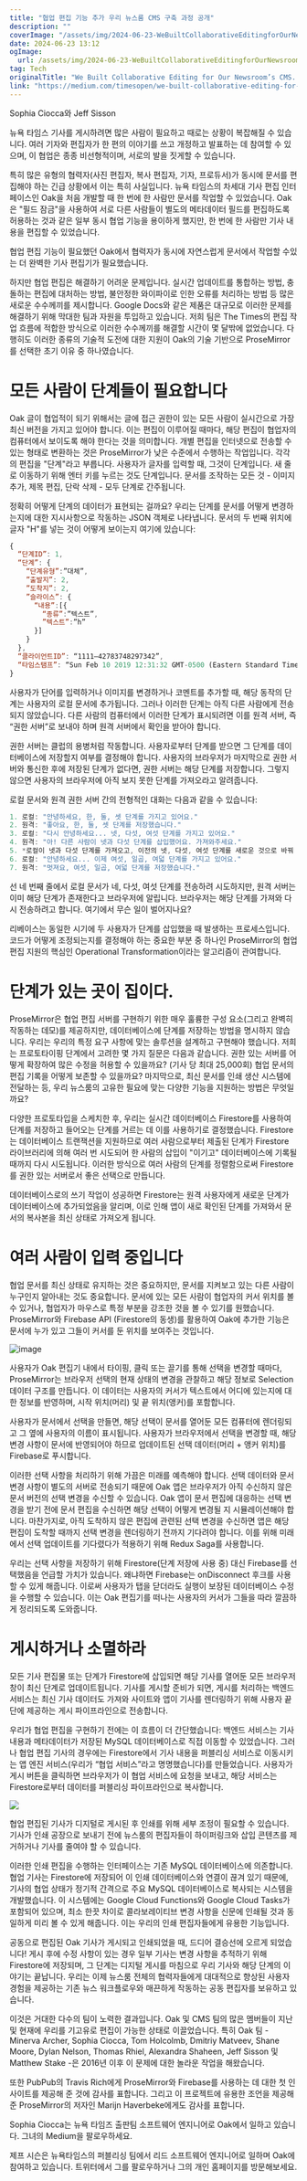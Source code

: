 ```yaml
---
title: "협업 편집 기능 추가 우리 뉴스룸 CMS 구축 과정 공개"
description: ""
coverImage: "/assets/img/2024-06-23-WeBuiltCollaborativeEditingforOurNewsroomsCMSHeresHow_0.png"
date: 2024-06-23 13:12
ogImage: 
  url: /assets/img/2024-06-23-WeBuiltCollaborativeEditingforOurNewsroomsCMSHeresHow_0.png
tag: Tech
originalTitle: "We Built Collaborative Editing for Our Newsroom’s CMS. Here’s How."
link: "https://medium.com/timesopen/we-built-collaborative-editing-for-our-newsrooms-cms-here-s-how-415618a3ec49"
---
```



Sophia Ciocca와 Jeff Sisson

뉴욕 타임스 기사를 게시하려면 많은 사람이 필요하고 때로는 상황이 복잡해질 수 있습니다. 여러 기자와 편집자가 한 편의 이야기를 쓰고 개정하고 발표하는 데 참여할 수 있으며, 이 협업은 종종 비선형적이며, 서로의 발을 짓게할 수 있습니다.

특히 많은 유형의 협력자(사진 편집자, 복사 편집자, 기자, 프로듀서)가 동시에 문서를 편집해야 하는 긴급 상황에서 이는 특히 사실입니다. 뉴욕 타임스의 차세대 기사 편집 인터페이스인 Oak을 처음 개발할 때 한 번에 한 사람만 문서를 작업할 수 있었습니다. Oak은 "필드 잠금"을 사용하여 서로 다른 사람들이 별도의 메타데이터 필드를 편집하도록 허용하는 것과 같은 일부 동시 협업 기능을 용이하게 했지만, 한 번에 한 사람만 기사 내용을 편집할 수 있었습니다.

협업 편집 기능이 필요했던 Oak에서 협력자가 동시에 자연스럽게 문서에서 작업할 수있는 더 완벽한 기사 편집기가 필요했습니다.

<div class="content-ad"></div>

하지만 협업 편집은 해결하기 어려운 문제입니다. 실시간 업데이트를 통합하는 방법, 충돌하는 편집에 대처하는 방법, 불안정한 와이파이로 인한 오류를 처리하는 방법 등 많은 새로운 수수께끼를 제시합니다. Google Docs와 같은 제품은 대규모로 이러한 문제를 해결하기 위해 막대한 팀과 자원을 투입하고 있습니다. 저희 팀은 The Times의 편집 작업 흐름에 적합한 방식으로 이러한 수수께끼를 해결할 시간이 몇 달밖에 없었습니다. 다행히도 이러한 종류의 기술적 도전에 대한 지원이 Oak의 기술 기반으로 ProseMirror를 선택한 초기 이유 중 하나였습니다.

# 모든 사람이 단계들이 필요합니다

Oak 글이 협업적이 되기 위해서는 글에 접근 권한이 있는 모든 사람이 실시간으로 가장 최신 버전을 가지고 있어야 합니다. 이는 편집이 이루어질 때마다, 해당 편집이 협업자의 컴퓨터에서 보이도록 해야 한다는 것을 의미합니다. 개별 편집을 인터넷으로 전송할 수 있는 형태로 변환하는 것은 ProseMirror가 낮은 수준에서 수행하는 작업입니다. 각각의 편집을 "단계"라고 부릅니다. 사용자가 글자를 입력할 때, 그것이 단계입니다. 새 줄로 이동하기 위해 엔터 키를 누르는 것도 단계입니다. 문서를 조작하는 모든 것 - 이미지 추가, 제목 편집, 단락 삭제 - 모두 단계로 간주됩니다.

정확히 어떻게 단계의 데이터가 표현되는 걸까요? 우리는 단계를 문서를 어떻게 변경하는지에 대한 지시사항으로 작동하는 JSON 객체로 나타냅니다. 문서의 두 번째 위치에 글자 "H"를 넣는 것이 어떻게 보이는지 여기에 있습니다:

<div class="content-ad"></div>

```js
{
  “단계ID”: 1,
  “단계”: {
    “단계유형”:”대체”,
    ”출발지”: 2,
    ”도착지”: 2,
    ”슬라이스”: {
      “내용”:[{
        “종류”:”텍스트”,
        ”텍스트”:”h”
      }]
    }
  },
  “클라이언트ID”: “1111–42783748297342”,
  “타임스탬프”: “Sun Feb 10 2019 12:31:32 GMT-0500 (Eastern Standard Time)”
}
```

사용자가 단어를 입력하거나 이미지를 변경하거나 코멘트를 추가할 때, 해당 동작의 단계는 사용자의 로컬 문서에 추가됩니다. 그러나 이러한 단계는 아직 다른 사람에게 전송되지 않았습니다. 다른 사람의 컴퓨터에서 이러한 단계가 표시되려면 이를 원격 서버, 즉 “권한 서버”로 보내야 하며 원격 서버에서 확인을 받아야 합니다.

권한 서버는 클럽의 용병처럼 작동합니다. 사용자로부터 단계를 받으면 그 단계를 데이터베이스에 저장할지 여부를 결정해야 합니다. 사용자의 브라우저가 마지막으로 권한 서버와 통신한 후에 저장된 단계가 없다면, 권한 서버는 해당 단계를 저장합니다. 그렇지 않으면 사용자의 브라우저에 아직 보지 못한 단계를 가져오라고 알려줍니다.

로컬 문서와 원격 권한 서버 간의 전형적인 대화는 다음과 같을 수 있습니다:


<div class="content-ad"></div>

```js
1. 로컬: "안녕하세요, 한, 둘, 셋 단계를 가지고 있어요."
2. 원격: "좋아요, 한, 둘, 셋 단계를 저장했습니다."
3. 로컬: "다시 안녕하세요... 넷, 다섯, 여섯 단계를 가지고 있어요."
4. 원격: "아! 다른 사람이 넷과 다섯 단계를 삽입했어요. 가져와주세요."
5. *로컬이 넷과 다섯 단계를 가져오고, 이전의 넷, 다섯, 여섯 단계를 새로운 것으로 바꿔 여섯, 일곱, 여덟 단계로 반영합니다.*
6. 로컬: "안녕하세요... 이제 여섯, 일곱, 여덟 단계를 가지고 있어요."
7. 원격: "멋져요, 여섯, 일곱, 여덟 단계를 저장했습니다."
```

선 네 번째 줄에서 로컬 문서가 네, 다섯, 여섯 단계를 전송하려 시도하지만, 원격 서버는 이미 해당 단계가 존재한다고 브라우저에 알립니다. 브라우저는 해당 단계를 가져와 다시 전송하려고 합니다. 여기에서 무슨 일이 벌어지나요?

리베이스는 동일한 시기에 두 사용자가 단계를 삽입했을 때 발생하는 프로세스입니다. 코드가 어떻게 조정되는지를 결정해야 하는 중요한 부분 중 하나인 ProseMirror의 협업 편집 지원의 핵심인 Operational Transformation이라는 알고리즘이 관여합니다.

# 단계가 있는 곳이 집이다.

<div class="content-ad"></div>

ProseMirror은 협업 편집 서버를 구현하기 위한 매우 훌륭한 구성 요소(그리고 완벽히 작동하는 데모)를 제공하지만, 데이터베이스에 단계를 저장하는 방법을 명시하지 않습니다. 우리는 우리의 특정 요구 사항에 맞는 솔루션을 설계하고 구현해야 했습니다. 저희는 프로토타이핑 단계에서 고려한 몇 가지 질문은 다음과 같습니다. 권한 있는 서버를 어떻게 확장하여 많은 수정을 허용할 수 있을까요? (기사 당 최대 25,000회) 협업 문서의 편집 기록을 어떻게 보존할 수 있을까요? 마지막으로, 최신 문서를 인쇄 생산 시스템에 전달하는 등, 우리 뉴스룸의 고유한 필요에 맞는 다양한 기능을 지원하는 방법은 무엇일까요?

다양한 프로토타입을 스케치한 후, 우리는 실시간 데이터베이스 Firestore를 사용하여 단계를 저장하고 들어오는 단계를 거르는 데 이를 사용하기로 결정했습니다. Firestore는 데이터베이스 트랜잭션을 지원하므로 여러 사람으로부터 제출된 단계가 Firestore 라이브러리에 의해 여러 번 시도되어 한 사람의 삽입이 "이기고" 데이터베이스에 기록될 때까지 다시 시도됩니다. 이러한 방식으로 여러 사람의 단계를 정렬함으로써 Firestore를 권한 있는 서버로서 좋은 선택으로 만듭니다.

데이터베이스로의 쓰기 작업이 성공하면 Firestore는 원격 사용자에게 새로운 단계가 데이터베이스에 추가되었음을 알리며, 이로 인해 앱이 새로 확인된 단계를 가져와서 문서의 복사본을 최신 상태로 가져오게 됩니다.

# 여러 사람이 입력 중입니다

<div class="content-ad"></div>

협업 문서를 최신 상태로 유지하는 것은 중요하지만, 문서를 지켜보고 있는 다른 사람이 누구인지 알아내는 것도 중요합니다. 문서에 있는 모든 사람이 협업자의 커서 위치를 볼 수 있거나, 협업자가 마우스로 특정 부분을 강조한 것을 볼 수 있기를 원했습니다. ProseMirror와 Firebase API (Firestore의 동생)를 활용하여 Oak에 추가한 기능은 문서에 누가 있고 그들이 커서를 둔 위치를 보여주는 것입니다.

![image](/assets/img/2024-06-23-WeBuiltCollaborativeEditingforOurNewsroomsCMSHeresHow_0.png)

사용자가 Oak 편집기 내에서 타이핑, 클릭 또는 끌기를 통해 선택을 변경할 때마다, ProseMirror는 브라우저 선택의 현재 상태의 변경을 관찰하고 해당 정보로 Selection 데이터 구조를 만듭니다. 이 데이터는 사용자의 커서가 텍스트에서 어디에 있는지에 대한 정보를 반영하며, 시작 위치(머리) 및 끝 위치(앵커)를 포함합니다.

사용자가 문서에서 선택을 만들면, 해당 선택이 문서를 열어둔 모든 컴퓨터에 렌더링되고 그 옆에 사용자의 이름이 표시됩니다. 사용자가 브라우저에서 선택을 변경할 때, 해당 변경 사항이 문서에 반영되어야 하므로 업데이트된 선택 데이터(머리 + 앵커 위치)를 Firebase로 푸시합니다.

<div class="content-ad"></div>

이러한 선택 사항을 처리하기 위해 가끔은 미래를 예측해야 합니다. 선택 데이터와 문서 변경 사항이 별도의 서버로 전송되기 때문에 Oak 앱은 브라우저가 아직 수신하지 않은 문서 버전의 선택 변경을 수신할 수 있습니다. Oak 앱이 문서 편집에 대응하는 선택 변경을 받기 전에 문서 편집을 수신하면 해당 선택이 어떻게 변경될 지 시뮬레이션해야 합니다. 마찬가지로, 아직 도착하지 않은 편집에 관련된 선택 변경을 수신하면 앱은 해당 편집이 도착할 때까지 선택 변경을 렌더링하기 전까지 기다려야 합니다. 이를 위해 미래에서 선택 업데이트를 기다렸다가 적용하기 위해 Redux Saga를 사용합니다.

우리는 선택 사항을 저장하기 위해 Firestore(단계 저장에 사용 중) 대신 Firebase를 선택했음을 언급할 가치가 있습니다. 왜냐하면 Firebase는 onDisconnect 후크를 사용할 수 있게 해줍니다. 이로써 사용자가 탭을 닫더라도 실행이 보장된 데이터베이스 수정을 수행할 수 있습니다. 이는 Oak 편집기를 떠나는 사용자의 커서가 그들을 따라 깔끔하게 정리되도록 도와줍니다.

# 게시하거나 소멸하라

모든 기사 편집물 또는 단계가 Firestore에 삽입되면 해당 기사를 열어둔 모든 브라우저 창이 최신 단계로 업데이트됩니다. 기사를 게시할 준비가 되면, 게시를 처리하는 백엔드 서비스는 최신 기사 데이터도 가져와 사이트와 앱이 기사를 렌더링하기 위해 사용자 끝단에 제공하는 게시 파이프라인으로 전송합니다.

<div class="content-ad"></div>

우리가 협업 편집을 구현하기 전에는 이 흐름이 더 간단했습니다: 백엔드 서비스는 기사 내용과 메타데이터가 저장된 MySQL 데이터베이스로 직접 이동할 수 있었습니다. 그러나 협업 편집 기사의 경우에는 Firestore에서 기사 내용을 퍼블리싱 서비스로 이동시키는 앱 엔진 서비스(우리가 “협업 서비스”라고 명명했습니다)를 만들었습니다. 사용자가 게시 버튼을 클릭하면 브라우저가 이 협업 서비스에 요청을 보내고, 해당 서비스는 Firestore로부터 데이터를 퍼블리싱 파이프라인으로 복사합니다.

<img src="/assets/img/2024-06-23-WeBuiltCollaborativeEditingforOurNewsroomsCMSHeresHow_1.png" />

협업 편집된 기사가 디지털로 게시된 후 인쇄를 위해 세부 조정이 필요할 수 있습니다. 기사가 인쇄 공장으로 보내기 전에 뉴스룸의 편집자들이 하이퍼링크와 삽입 콘텐츠를 제거하거나 기사를 줄여야 할 수 있습니다.

이러한 인쇄 편집을 수행하는 인터페이스는 기존 MySQL 데이터베이스에 의존합니다. 협업 기사는 Firestore에 저장되어 이 인쇄 데이터베이스와 연결이 끊겨 있기 때문에, 기사의 협업 상태가 정기적 간격으로 주요 MySQL 데이터베이스로 복사되는 시스템을 개발했습니다. 이 시스템에는 Google Cloud Functions와 Google Cloud Tasks가 포함되어 있으며, 최소 한끗 차이로 콜라보레이티브 변경 사항을 신문에 인쇄될 것과 동일하게 미리 볼 수 있게 해줍니다. 이는 우리의 인쇄 편집자들에게 유용한 기능입니다.

<div class="content-ad"></div>

공동으로 편집된 Oak 기사가 게시되고 인쇄되었을 때, 드디어 결승선에 오르게 되었습니다! 게시 후에 수정 사항이 있는 경우 일부 기사는 변경 사항을 추적하기 위해 Firestore에 저장되며, 그 단계는 디지털 게시를 마침으로 우리 기사와 해당 단계의 이야기는 끝납니다. 우리는 이제 뉴스룸 전체의 협력자들에게 대대적으로 향상된 사용자 경험을 제공하는 기존 뉴스 워크플로우와 매끈하게 작동하는 공동 편집자를 보유하고 있습니다.

이것은 거대한 다수의 팀이 노력한 결과입니다. Oak 및 CMS 팀의 많은 멤버들이 지난 및 현재에 우리를 기고유로 편집이 가능한 상태로 이끌었습니다. 특히 Oak 팀 - Minerva Archer, Sophia Ciocca, Tom Holcolmb, Dmitriy Matveev, Shane Moore, Dylan Nelson, Thomas Rhiel, Alexandra Shaheen, Jeff Sisson 및 Matthew Stake -은 2016년 이후 이 문제에 대한 놀라운 작업을 해왔습니다.

또한 PubPub의 Travis Rich에게 ProseMirror와 Firebase를 사용하는 데 대한 첫 인사이트를 제공해 준 것에 감사를 표합니다. 그리고 이 프로젝트에 유용한 조언을 제공해준 ProseMirror의 저자인 Marijn Haverbeke에게도 감사를 표합니다.

Sophia Ciocca는 뉴욕 타임즈 출판팀 소프트웨어 엔지니어로 Oak에서 일하고 있습니다. 그녀의 Medium을 팔로우하세요.

<div class="content-ad"></div>

제프 시슨은 뉴욕타임스의 퍼블리싱 팀에서 리드 소프트웨어 엔지니어로 일하며 Oak에 참여하고 있습니다. 트위터에서 그를 팔로우하거나 그의 개인 홈페이지를 방문해보세요.